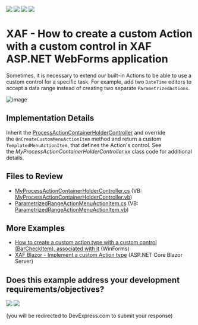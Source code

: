 <!-- default badges list -->
![](https://img.shields.io/endpoint?url=https://codecentral.devexpress.com/api/v1/VersionRange/128588557/24.2.1%2B)
[![](https://img.shields.io/badge/Open_in_DevExpress_Support_Center-FF7200?style=flat-square&logo=DevExpress&logoColor=white)](https://supportcenter.devexpress.com/ticket/details/E4357)
[![](https://img.shields.io/badge/📖_How_to_use_DevExpress_Examples-e9f6fc?style=flat-square)](https://docs.devexpress.com/GeneralInformation/403183)
[![](https://img.shields.io/badge/💬_Leave_Feedback-feecdd?style=flat-square)](#does-this-example-address-your-development-requirementsobjectives)
<!-- default badges end -->

# XAF - How to create a custom Action with a custom control in XAF ASP.NET WebForms application

Sometimes, it is necessary to extend our built-in Actions to be able to use a custom control for a specific task. For example, add two `DateTime` editors to accept a data range instead of creating two separate `ParametrizedActions`.

![image](https://raw.githubusercontent.com/DevExpress-Examples/how-to-create-a-custom-action-with-a-custom-control-in-xaf-aspnet-application-e4357/16.1.7+/media/dfa5b301-c102-11e6-80bf-00155d62480c.png)

## Implementation Details

Inherit the <a href="https://documentation.devexpress.com/#eXpressAppFramework/clsDevExpressExpressAppWebSystemModuleProcessActionContainerHolderControllertopic">ProcessActionContainerHolderController</a> and override the `OnCreateCustomMenuActionItem` method and return a custom `TemplatedMenuActionItem`, that defines the Action's control. See the _MyProcessActionContainerHolderController.xx_ class code for additional details.

## Files to Review

* [MyProcessActionContainerHolderController.cs](./CS/Solution28.Module.Web/Controllers/MyProcessActionContainerHolderController.cs) (VB: [MyProcessActionContainerHolderController.vb](./VB/Solution28.Module.Web/Controllers/MyProcessActionContainerHolderController.vb))
* [ParametrizedRangeActionMenuActionItem.cs](./CS/Solution28.Module.Web/ParametrizedRangeActionMenuActionItem.cs) (VB: [ParametrizedRangeActionMenuActionItem.vb](./VB/Solution28.Module.Web/ParametrizedRangeActionMenuActionItem.vb))

## More Examples

 - [How to create a custom action type with a custom control (BarCheckItem), associated with it](https://github.com/DevExpress-Examples/XAF_how-to-create-a-custom-action-type-with-a-custom-control-barcheckitem-associated-with-it-e1977) (WinForms)
 - [XAF Blazor - Implement a custom Action type](https://github.com/DevExpress-Examples/xaf-custom-action-type-blazor) (ASP.NET Core Blazor Server)
<!-- feedback -->
## Does this example address your development requirements/objectives?

[<img src="https://www.devexpress.com/support/examples/i/yes-button.svg"/>](https://www.devexpress.com/support/examples/survey.xml?utm_source=github&utm_campaign=xaf-how-to-create-a-custom-action-with-a-custom-control-in-xaf-aspnet-application&~~~was_helpful=yes) [<img src="https://www.devexpress.com/support/examples/i/no-button.svg"/>](https://www.devexpress.com/support/examples/survey.xml?utm_source=github&utm_campaign=xaf-how-to-create-a-custom-action-with-a-custom-control-in-xaf-aspnet-application&~~~was_helpful=no)

(you will be redirected to DevExpress.com to submit your response)
<!-- feedback end -->

